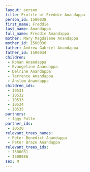 ```yaml
---
layout: person
title: Profile of Freddie Anandappa
person_id: I500038
first_name: Freddie
last_name: Anandappa
full_name: Freddie Anandappa
mother: Mary Magdalene Anandappa
mother_id: I500036
father: Andrew Gabriel Anandappa
father_id: I500034
children:
 - Rohan Anandappa
 - Evangeline Anandappa
 - Delrine Anandappa
 - Terrence Anandappa
 - Anslem Anandappa
children_ids:
 - I0531
 - I0532
 - I0533
 - I0534
 - I0535
partners:
 - Iggy Pulle
partner_ids:
 - I0530
relevant_trees_names:
 - Peter Benedict Anandappa
 - Peter Braze Anandappa
relevant_trees_ids:
 - I500031
 - I500086
sex: M
---
```



